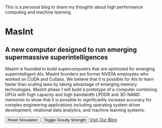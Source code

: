 This is a personal blog to share my thoughts about high performance computing and machine learning.


<div class="info">
    <h1>MasInt</h1>
    <h2>A new computer designed to run emerging supermassive superintelligences</h2>
    <p>MasInt is founded to build supercomputers that are optimized for emerging superintelligent AIs. MasInt founders are former NVIDIA employees who worked on CUDA and Cutlass. We believe that it is possible for AIs to learn faster than scaling laws by taking advantage of emerging memory technologies. MasInt phase 1 will build a prototype of a computer combining GPUs with high capacity and high bandwidth LPDDR and 3D-NAND memories to show that it is possible to significantly increase accuracy for complex engineering applications including operating system driver development, relational data analytics, and machine learning systems.</p>
</div>

<canvas id="canvas"></canvas>

<div class="controls">
    <button id="resetBtn">Reset Simulation</button>
    <button id="toggleGravityBtn">Toggle Gravity Strength</button>
    <a href="https://blog.example.com" target="_blank" class="blog-button">Visit Our Blog</a>
</div>

<script>
    const canvas = document.getElementById('canvas');
    const ctx = canvas.getContext('2d');
    const resetBtn = document.getElementById('resetBtn');
    const toggleGravityBtn = document.getElementById('toggleGravityBtn');

    // Set canvas dimensions
    canvas.width = window.innerWidth * 0.8;
    canvas.height = window.innerHeight * 0.8;

    // Simulation parameters
    let blackHoleRadius = 30;
    let planetRadius = 10;
    let gravitationalConstant = 2.0;
    let timeSpeed = 1;
    let gravitySetting = "normal"; // normal, strong, extreme

    // Planet properties
    let planet = {
        x: canvas.width * 0.55,
        y: canvas.height * 0.9,
        vx: -0.2,
        vy: -1.0,
        trail: [],
        maxTrailLength: 150,
        captured: false,
        distortionLevel: 0
    };

    // Black hole position (center of canvas)
    const blackHoleX = canvas.width / 2;
    const blackHoleY = canvas.height / 2;

    // Accretion disk properties
    const accretionDiskInnerRadius = blackHoleRadius * 1.5;
    const accretionDiskOuterRadius = blackHoleRadius * 6;
    const accretionDiskParticles = [];
    const numParticles = 500;

    // Initialize accretion disk particles
    for (let i = 0; i < numParticles; i++) {
        const angle = Math.random() * Math.PI * 2;
        const distance = accretionDiskInnerRadius + Math.random() * (accretionDiskOuterRadius - accretionDiskInnerRadius);

        accretionDiskParticles.push({
            x: blackHoleX + Math.cos(angle) * distance,
            y: blackHoleY + Math.sin(angle) * distance,
            angle: angle,
            distance: distance,
            speed: 0.01 + (0.05 / distance),
            hue: 30 + Math.random() * 30 // Yellowish to orange color
        });
    }

    // Animation loop
    function animate() {
        // Clear canvas
        ctx.fillStyle = 'rgba(0, 0, 0, 0.1)';
        ctx.fillRect(0, 0, canvas.width, canvas.height);

        // Draw stars
        drawStars();

        // Update accretion disk
        updateAccretionDisk();

        // Draw black hole
        drawBlackHole();

        // Update and draw planet
        if (!planet.captured) {
            updatePlanet();
        }
        drawPlanet();

        // Request next frame
        requestAnimationFrame(animate);
    }

    function drawStars() {
        // Draw a few stars randomly
        if (Math.random() > 0.9) {
            const x = Math.random() * canvas.width;
            const y = Math.random() * canvas.height;
            const size = Math.random() * 1.5;

            ctx.fillStyle = 'rgba(255, 255, 255, 0.8)';
            ctx.beginPath();
            ctx.arc(x, y, size, 0, Math.PI * 2);
            ctx.fill();
        }
    }

    function updateAccretionDisk() {
        // Draw accretion disk particles
        accretionDiskParticles.forEach(particle => {
            // Update particle position (orbital motion)
            particle.angle += particle.speed;
            particle.x = blackHoleX + Math.cos(particle.angle) * particle.distance;
            particle.y = blackHoleY + Math.sin(particle.angle) * particle.distance;

            // Draw particle
            const brightness = 0.7 + Math.random() * 0.3;
            ctx.fillStyle = `hsla(${particle.hue}, 100%, ${50 + 30 * brightness}%, ${brightness})`;

            ctx.beginPath();
            ctx.arc(particle.x, particle.y, 1 + Math.random(), 0, Math.PI * 2);
            ctx.fill();
        });
    }

    function drawBlackHole() {
        // Draw event horizon (black circle)
        ctx.fillStyle = 'black';
        ctx.beginPath();
        ctx.arc(blackHoleX, blackHoleY, blackHoleRadius, 0, Math.PI * 2);
        ctx.fill();

        // Draw gravitational lensing effect
        const gradient = ctx.createRadialGradient(
            blackHoleX, blackHoleY, blackHoleRadius,
            blackHoleX, blackHoleY, blackHoleRadius * 3
        );
        gradient.addColorStop(0, 'rgba(0, 0, 0, 0.8)');
        gradient.addColorStop(1, 'rgba(0, 0, 0, 0)');

        ctx.fillStyle = gradient;
        ctx.beginPath();
        ctx.arc(blackHoleX, blackHoleY, blackHoleRadius * 3, 0, Math.PI * 2);
        ctx.fill();
    }

    function updatePlanet() {
        // Calculate distance to black hole
        const dx = blackHoleX - planet.x;
        const dy = blackHoleY - planet.y;
        const distance = Math.sqrt(dx * dx + dy * dy);

        // Gravitational force (F = G * m1 * m2 / r^2)
        // We're simplifying by assuming masses are 1
        let force = gravitationalConstant / (distance * distance);

        // Apply gravitational settings
        if (gravitySetting === "strong") {
            force *= 1.5;
        } else if (gravitySetting === "extreme") {
            force *= 3;
        }

        // Calculate acceleration components
        const ax = dx / distance * force;
        const ay = dy / distance * force;

        // Update velocity
        planet.vx += ax;
        planet.vy += ay;

        // Time dilation effect - slow down near the black hole
        const timeDilation = 1 - Math.min(0.9, blackHoleRadius / distance);

        // Update position with time dilation
        planet.x += planet.vx * timeDilation * timeSpeed;
        planet.y += planet.vy * timeDilation * timeSpeed;

        // Add current position to trail
        planet.trail.push({x: planet.x, y: planet.y});

        // Limit trail length
        if (planet.trail.length > planet.maxTrailLength) {
            planet.trail.shift();
        }

        // Calculate visual distortion based on proximity
        planet.distortionLevel = Math.min(1, (blackHoleRadius * 3) / distance);

        // Check if planet has been captured (crossed event horizon)
        if (distance < blackHoleRadius) {
            planet.captured = true;
        }
    }

    function drawPlanet() {

        // Skip drawing the planet if it's been captured
        if (planet.captured) return;

        // Draw trail
        if (planet.trail.length > 1) {
            ctx.beginPath();
            ctx.moveTo(planet.trail[0].x, planet.trail[0].y);

            for (let i = 1; i < planet.trail.length; i++) {
                ctx.lineTo(planet.trail[i].x, planet.trail[i].y);
            }

            ctx.strokeStyle = 'rgba(100, 200, 255, 0.5)';
            ctx.lineWidth = 2;
            ctx.stroke();
        }

        // Apply visual distortion to planet
        const stretchFactor = 1 + planet.distortionLevel * 2;

        // Calculate direction to black hole for stretching effect
        const dx = blackHoleX - planet.x;
        const dy = blackHoleY - planet.y;
        const angle = Math.atan2(dy, dx);

        // Draw distorted planet
        ctx.save();
        ctx.translate(planet.x, planet.y);
        ctx.rotate(angle);
        ctx.scale(stretchFactor, 1 / stretchFactor);

        // Planet gradient
        const planetGradient = ctx.createRadialGradient(0, 0, 0, 0, 0, planetRadius);
        planetGradient.addColorStop(0, '#80ff80');
        planetGradient.addColorStop(0.5, '#40cc40');
        planetGradient.addColorStop(1, '#208020');

        ctx.fillStyle = planetGradient;
        ctx.beginPath();
        ctx.arc(0, 0, planetRadius, 0, Math.PI * 2);
        ctx.fill();

        ctx.restore();
    }

    // Reset simulation
    function resetSimulation() {
        planet = {
            x: canvas.width * 0.55,
            y: canvas.height * 0.9,
            vx: -0.2,
            vy: -1.0,
            trail: [],
            maxTrailLength: 150,
            captured: false,
            distortionLevel: 0
        };
    }

    // Toggle gravity strength
    function toggleGravity() {
        if (gravitySetting === "normal") {
            gravitySetting = "strong";
            toggleGravityBtn.textContent = "Gravity: Strong";
        } else if (gravitySetting === "strong") {
            gravitySetting = "extreme";
            toggleGravityBtn.textContent = "Gravity: Extreme";
        } else {
            gravitySetting = "normal";
            toggleGravityBtn.textContent = "Gravity: Normal";
        }
    }

    // Event listeners
    resetBtn.addEventListener('click', resetSimulation);
    toggleGravityBtn.addEventListener('click', toggleGravity);

    // Handle window resize
    window.addEventListener('resize', () => {
        canvas.width = window.innerWidth * 0.8;
        canvas.height = window.innerHeight * 0.8;
        resetSimulation();
    });

    // Start animation
    animate();
</script>
